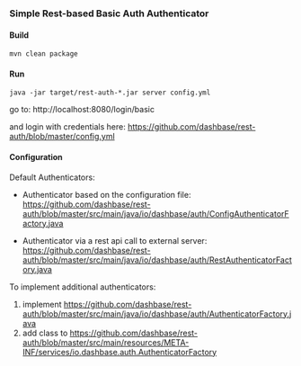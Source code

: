 ### Simple Rest-based Basic Auth Authenticator

#### Build

```
mvn clean package
```

#### Run

```
java -jar target/rest-auth-*.jar server config.yml
```

go to: http://localhost:8080/login/basic

and login with credentials here: https://github.com/dashbase/rest-auth/blob/master/config.yml

#### Configuration

Default Authenticators:

* Authenticator based on the configuration file: https://github.com/dashbase/rest-auth/blob/master/src/main/java/io/dashbase/auth/ConfigAuthenticatorFactory.java

* Authenticator via a rest api call to external server: https://github.com/dashbase/rest-auth/blob/master/src/main/java/io/dashbase/auth/RestAuthenticatorFactory.java

To implement additional authenticators:

1. implement https://github.com/dashbase/rest-auth/blob/master/src/main/java/io/dashbase/auth/AuthenticatorFactory.java
2. add class to https://github.com/dashbase/rest-auth/blob/master/src/main/resources/META-INF/services/io.dashbase.auth.AuthenticatorFactory
